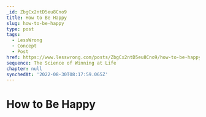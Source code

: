 ```yaml
---
_id: ZbgCx2ntD5eu8Cno9
title: How to Be Happy
slug: how-to-be-happy
type: post
tags:
  - LessWrong
  - Concept
  - Post
href: https://www.lesswrong.com/posts/ZbgCx2ntD5eu8Cno9/how-to-be-happy
sequence: The Science of Winning at Life
chapter: null
synchedAt: '2022-08-30T08:17:59.065Z'
---
```

# How to Be Happy

